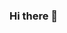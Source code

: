 ### Hi there 👋

<!--
**Yannnnnnnnnnnn/Yannnnnnnnnnnn** is a ✨ _special_ ✨ repository because its `README.md` (this file) appears on your GitHub profile.

[![Anurag's GitHub stats](https://github-readme-stats-rust-phi.vercel.app/api?username=Yannnnnnnnnnnn)](https://github.com/anuraghazra/github-readme-stats)

